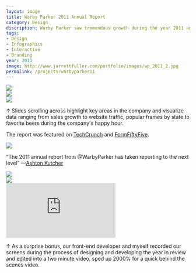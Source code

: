 ```yaml
---
layout: image
title: Warby Parker 2011 Annual Report
category: Design
discription: Warby Parker saw tremendous growth during the year 2011 and wanted an innovative and unusual way to share that data with their customers. We created an interactive, horizontal scrolling year in review anchored by a timeline highlighting various events from the year.
tags:
- Design
- Infographics
- Interactive
- Branding
year: 2011
image: http://www.jarrettfuller.com/portfolio/images/wp_2011_2.jpg
permalink: /projects/warbyparker11
---
```


<img src="http://www.jarrettfuller.com/portfolio/images/wp_2011_1.jpg">
<div class="images-left"><img src="http://www.jarrettfuller.com/portfolio/images/wp_2011_2.jpg"></div><div class="images-right"><img src="http://www.jarrettfuller.com/portfolio/images/wp_2011_3.jpg">
<p>&uarr; Slides scrolling across highlight key areas in the company and visualize data ranging from sales growth to website traffic, popular frames by state to favorite beers during the company's happy hour.</p>

<p>The report was featured on <a href="http://techcrunch.com/2012/01/24/worvey-err-warby-parker-takes-a-look-back-at-its-2011/">TechCrunch</a> and <a href="http://www.formfiftyfive.com/2012/01/warby-parker-annual-report/">FormFiftyFive</a>.</p></div>
<section class="clear"></section>

<div class="images-left"><img src="http://www.jarrettfuller.com/portfolio/images/wp_2011_4.jpg">

<p>“The 2011 annual report from @WarbyParker has taken reporting to the next level” —<a href="https://twitter.com/aplusk/status/163019383529152512">Ashton Kutcher</A></p></div>
<div class="images-right"><img src="http://www.jarrettfuller.com/portfolio/images/wp_2011_5.jpg">
</div>
<section class="clear"></section>

<img src="http://www.jarrettfuller.com/portfolio/images/wp_2011_6.jpg">

<div class="responsive-container">
<iframe src="http://www.youtube.com/embed/6X6GFHrVsQ4" frameborder="0" allowfullscreen>
</iframe></div>

<div class="images-right">
<p>&uarr; As a surprise bonus, our front-end developer and myself recorded our screens during the process of designing and developing the year in review and edited into a two minute video, sped up 2000% for a quick behind the scenes video.</p></div>
